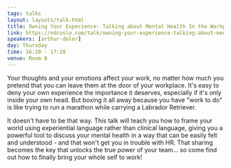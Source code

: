 ```yaml
---
tags: talks
layout: layouts/talk.html
title: Owning Your Experience: Talking about Mental Health In the Workplace
link: https://ndcoslo.com/talk/owning-your-experience-talking-about-mental-health-in-the-workplace/
speakers: [arthur-doler]
day: Thursday
time: 16:20 - 17:20
venue: Room 8
---
```

Your thoughts and your emotions affect your work, no matter how much you pretend that you can leave them at the door of your workplace. It's easy to deny your own experience the importance it deserves, especially if it's only inside your own head. But boxing it all away because you have "work to do" is like trying to run a marathon while carrying a Labrador Retriever.

It doesn't have to be that way. This talk will teach you how to frame your world using experiential language rather than clinical language, giving you a powerful tool to discuss your mental health in a way that can be easily felt and understood - and that won't get you in trouble with HR. That sharing becomes the key that unlocks the true power of your team... so come find out how to finally bring your whole self to work!